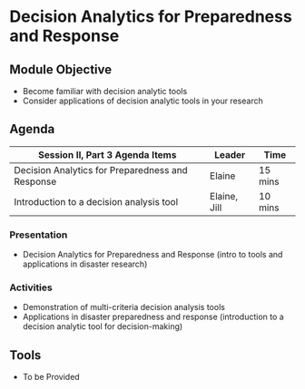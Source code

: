 # Decision Analytics for Preparedness and Response

## Module Objective
* Become familiar with decision analytic tools 
* Consider applications of decision analytic tools in your research

## Agenda
Session II, Part 3 Agenda Items | Leader | Time 
---------------------------------------- | --------------- | ------- 
Decision Analytics for Preparedness and Response | Elaine | 15 mins
Introduction to a decision analysis tool | Elaine, Jill | 10 mins

### Presentation
* Decision Analytics for Preparedness and Response (intro to tools and applications in disaster research)

### Activities
* Demonstration of multi-criteria decision analysis tools
* Applications in disaster preparedness and response (introduction to a decision analytic tool for decision-making)

## Tools
* To be Provided
